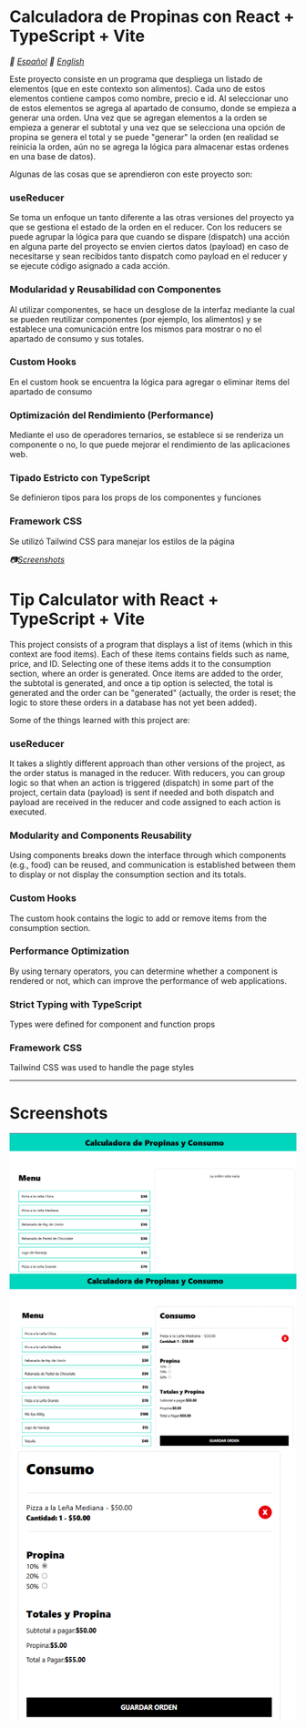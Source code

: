 ### <a id="inicio" />
# Calculadora de Propinas con React + TypeScript + Vite
*📓 [Español](#inicio)*
*📓 [English](#start)*

Este proyecto consiste en un programa que despliega un listado de elementos (que en este contexto son alimentos). Cada uno de estos elementos contiene campos como nombre, precio e id. Al seleccionar uno de estos elementos se agrega al apartado de consumo, donde se empieza a generar una orden. Una vez que se agregan elementos a la orden se empieza a generar el subtotal y una vez que se selecciona una opción de propina se genera el total y se puede "generar" la orden (en realidad se reinicia la orden, aún no se agrega la lógica para almacenar estas ordenes en una base de datos). 

Algunas de las cosas que se aprendieron con este proyecto son:

### <a  /> useReducer
Se toma un enfoque un tanto diferente a las otras versiones del proyecto ya que se gestiona el estado de la orden en el reducer. Con los reducers se puede agrupar la lógica para que cuando se dispare (dispatch) una acción en alguna parte del proyecto se envien ciertos datos (payload) en caso de necesitarse y sean recibidos tanto dispatch como payload en el reducer y se ejecute código asignado a cada acción.

### <a /> Modularidad y Reusabilidad con Componentes
Al utilizar componentes, se hace un desglose de la interfaz mediante la cual se pueden reutilizar componentes (por ejemplo, los alimentos) y se establece una comunicación entre los mismos para mostrar o no el apartado de consumo y sus totales.

### <a /> Custom Hooks
En el custom hook se encuentra la lógica para agregar o eliminar items del apartado de consumo

### <a /> Optimización del Rendimiento (Performance)
Mediante el uso de operadores ternarios, se establece si se renderiza un componente o no, lo que puede mejorar el rendimiento de las aplicaciones web.

### <a /> Tipado Estricto con TypeScript
Se definieron tipos para los props de los componentes y funciones

### <a /> Framework CSS
Se utilizó Tailwind CSS para manejar los estilos de la página

*📷[Screenshots](#screenshots)*

# Tip Calculator with React + TypeScript + Vite

This project consists of a program that displays a list of items (which in this context are food items). Each of these items contains fields such as name, price, and ID. Selecting one of these items adds it to the consumption section, where an order is generated. Once items are added to the order, the subtotal is generated, and once a tip option is selected, the total is generated and the order can be "generated" (actually, the order is reset; the logic to store these orders in a database has not yet been added).

Some of the things learned with this project are:

### <a /> useReducer
It takes a slightly different approach than other versions of the project, as the order status is managed in the reducer. With reducers, you can group logic so that when an action is triggered (dispatch) in some part of the project, certain data (payload) is sent if needed and both dispatch and payload are received in the reducer and code assigned to each action is executed.

### <a /> Modularity and Components Reusability
Using components breaks down the interface through which components (e.g., food) can be reused, and communication is established between them to display or not display the consumption section and its totals.

### <a /> Custom Hooks
The custom hook contains the logic to add or remove items from the consumption section.

### <a /> Performance Optimization
By using ternary operators, you can determine whether a component is rendered or not, which can improve the performance of web applications.

### <a  /> Strict Typing with TypeScript
Types were defined for component and function props

### <a  /> Framework CSS
Tailwind CSS was used to handle the page styles

---
### <a id="screenshots" /> 
# Screenshots
![Interfaz Inicial](https://github.com/ReploidGI0/calc_propinas/blob/main/images/interfaz_propina1.PNG "Interfaz Inicial")
![Interfaz Con Producto Agregado](https://github.com/ReploidGI0/calc_propinas/blob/main/images/interfaz_propina2.PNG "Interfaz Con Producto Agregado")
![Interfaz Con Totales](https://github.com/ReploidGI0/calc_propinas/blob/main/images/propina_3.PNG "Interfaz Con Totales")



